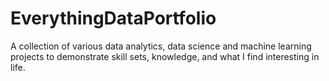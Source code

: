 # EverythingDataPortfolio
A collection of various data analytics, data science and machine learning projects to demonstrate skill sets, knowledge, and what I find interesting in life.
